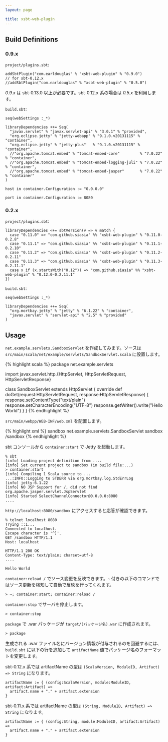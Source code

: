 ```yaml
---
layout: page

title: xsbt-web-plugin
---
```


## Build Definitions

### 0.9.x

`project/plugins.sbt`:

    addSbtPlugin("com.earldouglas" % "xsbt-web-plugin" % "0.9.0")
    // for sbt-0.12.x
    //addSbtPlugin("com.earldouglas" % "xsbt-web-plugin" % "0.5.0")

_0.9.x_ は sbt-0.13.0 以上が必要です。sbt-0.12.x 系の場合は _0.5.x_ を利用します。

`build.sbt`:

    seq(webSettings :_*)

    libraryDependencies ++= Seq(
      "javax.servlet" % "javax.servlet-api" % "3.0.1" % "provided",
      "org.eclipse.jetty" % "jetty-webapp" % "9.1.0.v20131115" % "container",
      "org.eclipse.jetty" % "jetty-plus"   % "9.1.0.v20131115" % "container",
      //"org.apache.tomcat.embed" % "tomcat-embed-core"         % "7.0.22" % "container",
      //"org.apache.tomcat.embed" % "tomcat-embed-logging-juli" % "7.0.22" % "container",
      //"org.apache.tomcat.embed" % "tomcat-embed-jasper"       % "7.0.22" % "container"
    )

    host in container.Configuration := "0.0.0.0"

    port in container.Configuration := 8080

### 0.2.x

`project/plugins.sbt`:

    libraryDependencies <+= sbtVersion(v => v match {
      case "0.11.0" => "com.github.siasia" %% "xsbt-web-plugin" % "0.11.0-0.2.8"
      case "0.11.1" => "com.github.siasia" %% "xsbt-web-plugin" % "0.11.1-0.2.10"
      case "0.11.2" => "com.github.siasia" %% "xsbt-web-plugin" % "0.11.2-0.2.11"
      case "0.11.3" => "com.github.siasia" %% "xsbt-web-plugin" % "0.11.3-0.2.11.1"
      case x if (x.startsWith("0.12")) => "com.github.siasia" %% "xsbt-web-plugin" % "0.12.0-0.2.11.1"
    })

`build.sbt`:

    seq(webSettings :_*)

    libraryDependencies ++= Seq(
      "org.mortbay.jetty" % "jetty" % "6.1.22" % "container",
      "javax.servlet" % "servlet-api" % "2.5" % "provided"
    )

## Usage

`net.example.servlets.SandboxServlet` を作成してみます。ソースは `src/main/scala/net/example/servlets/SandboxServlet.scala` に設置します。

{% highlight scala %}
package net.example.servlets

import javax.servlet.http.{HttpServlet, HttpServletRequest, HttpServletResponse}

class SandboxServlet extends HttpServlet {
  override def doGet(request:HttpServletRequest, response:HttpServletResponse) {
    response.setContentType("text/plain")
    response.setCharacterEncoding("UTF-8")
    response.getWriter().write("Hello World")
  }
}
{% endhighlight %}

`src/main/webpp/WEB-INF/web.xml` を配置します。

{% highlight xml %}
<web-app>
  <servlet>
    <servlet-name>sandbox</servlet-name>
    <servlet-class>net.example.servlets.SandboxServlet</servlet-class>
  </servlet>
  <servlet-mapping>
    <servlet-name>sandbox</servlet-name>
    <url-pattern>/sandbox</url-pattern>
  </servlet-mapping>
</web-app>
{% endhighlight %}

sbt コンソールから `container:start` で Jetty を起動します。

    % sbt
    [info] Loading project definition from ....
    [info] Set current project to sandbox (in build file:...)
    > container:start
    [info] Compiling 1 Scala source to ...
    ...:INFO::Logging to STDERR via org.mortbay.log.StdErrLog
    [info] jetty-6.1.22
    [info] NO JSP Support for /, did not find org.apache.jasper.servlet.JspServlet
    [info] Started SelectChannelConnector@0.0.0.0:8080
    ....


`http://localhost:8080/sandbox` にアクセスすると応答が確認できます。

    % telnet localhost 8080
    Trying ::1...
    Connected to localhost.
    Escape character is '^]'.
    GET /sandbox HTTP/1.1
    Host: localhost

    HTTP/1.1 200 OK
    Content-Type: text/plain; charset=utf-8
    ....

    Hello World


`container:reload /` でソース変更を反映できます。`~` 付きの以下のコマンドではソース更新を検知して自動で反映を行ってくれます。

    > ~; container:start; container:reload /


`container:stop` でサーバを停止します。

    > container:stop


`package` で .war パッケージが `target/(パッケージ名).war` に作成されます。

    > package


生成される .war ファイル名にバージョン情報が付与されるのを回避するには、`build.sbt` に以下の行を追加して `artifactName` 値でパッケージ名のフォーマットを変更します。

sbt-0.12.x 系では artifactName の型は `(ScalaVersion, ModuleID, Artifact) => String` になります。

    artifactName := { (config:ScalaVersion, module:ModuleID, artifact:Artifact) =>
      artifact.name + "." + artifact.extension
    }

sbt-0.11.x 系では artifactName の型は `(String, ModuleID, Artifact) => String` になります。

    artifactName := { (config:String, module:ModuleID, artifact:Artifact) =>
      artifact.name + "." + artifact.extension
    }

